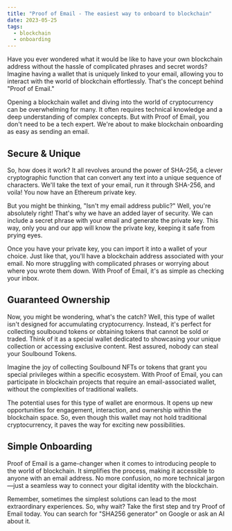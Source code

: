 ```yaml
---
title: "Proof of Email - The easiest way to onboard to blockchain"
date: 2023-05-25
tags:
  - blockchain
  - onboarding
---
```


Have you ever wondered what it would be like to have your own blockchain address without the hassle of complicated phrases and secret words? Imagine having a wallet that is uniquely linked to your email, allowing you to interact with the world of blockchain effortlessly. That's the concept behind "Proof of Email."

Opening a blockchain wallet and diving into the world of cryptocurrency can be overwhelming for many. It often requires technical knowledge and a deep understanding of complex concepts. But with Proof of Email, you don't need to be a tech expert. We're about to make blockchain onboarding as easy as sending an email.

## Secure & Unique

So, how does it work? It all revolves around the power of SHA-256, a clever cryptographic function that can convert any text into a unique sequence of characters. We'll take the text of your email, run it through SHA-256, and voila! You now have an Ethereum private key.

But you might be thinking, "Isn't my email address public?" Well, you're absolutely right! That's why we have an added layer of security. We can include a secret phrase with your email and generate the private key. This way, only you and our app will know the private key, keeping it safe from prying eyes.

Once you have your private key, you can import it into a wallet of your choice. Just like that, you'll have a blockchain address associated with your email. No more struggling with complicated phrases or worrying about where you wrote them down. With Proof of Email, it's as simple as checking your inbox.

## Guaranteed Ownership

Now, you might be wondering, what's the catch? Well, this type of wallet isn't designed for accumulating cryptocurrency. Instead, it's perfect for collecting soulbound tokens or obtaining tokens that cannot be sold or traded. Think of it as a special wallet dedicated to showcasing your unique collection or accessing exclusive content. Rest assured, nobody can steal your Soulbound Tokens.

Imagine the joy of collecting Soulbound NFTs or tokens that grant you special privileges within a specific ecosystem. With Proof of Email, you can participate in blockchain projects that require an email-associated wallet, without the complexities of traditional wallets.

The potential uses for this type of wallet are enormous. It opens up new opportunities for engagement, interaction, and ownership within the blockchain space. So, even though this wallet may not hold traditional cryptocurrency, it paves the way for exciting new possibilities.

## Simple Onboarding

Proof of Email is a game-changer when it comes to introducing people to the world of blockchain. It simplifies the process, making it accessible to anyone with an email address. No more confusion, no more technical jargon—just a seamless way to connect your digital identity with the blockchain.

Remember, sometimes the simplest solutions can lead to the most extraordinary experiences. So, why wait? Take the first step and try Proof of Email today. You can search for "SHA256 generator" on Google or ask an AI about it.
